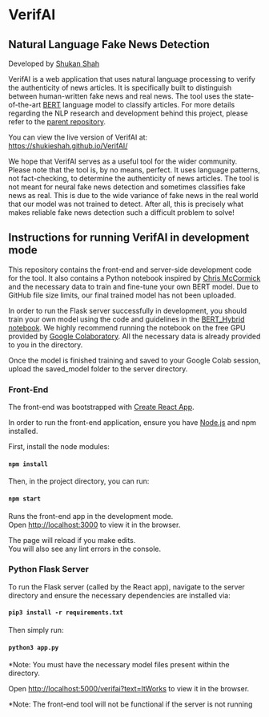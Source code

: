 # VerifAI

## Natural Language Fake News Detection

Developed by [Shukan Shah](https://github.com/shukieshah)

VerifAI is a web application that uses natural language processing to verify the authenticity of news articles. It is specifically built to distinguish between human-written fake news and real news. The tool uses the state-of-the-art [BERT](https://arxiv.org/pdf/1810.04805.pdf) language model to classify articles. For more details regarding the NLP research and development behind this project, please refer to the [parent repository](https://github.com/jpyneni3/Fake_News_Detector).

You can view the live version of VerifAI at: https://shukieshah.github.io/VerifAI/

We hope that VerifAI serves as a useful tool for the wider community. Please note that the tool is, by no means, perfect. It uses language patterns, not fact-checking, to determine the authenticity of news articles. The tool is not meant for neural fake news detection and sometimes classifies fake news as real. This is due to the wide variance of fake news in the real world that our model was not trained to detect. After all, this is precisely what makes reliable fake news detection such a difficult problem to solve!

## Instructions for running VerifAI in development mode

This repository contains the front-end and server-side development code for the tool. It also contains a Python notebook inspired by [Chris McCormick](https://mccormickml.com/2019/07/22/BERT-fine-tuning/) and the necessary data to train and fine-tune your own BERT model. Due to GitHub file size limits, our final trained model has not been uploaded.

In order to run the Flask server successfully in development, you should train your own model using the code and guidelines in the [BERT_Hybrid notebook](./server/Model-Training/BERT_Hybrid.ipynb). We highly recommend running the notebook on the free GPU provided by [Google Colaboratory](https://colab.research.google.com/notebooks/intro.ipynb#recent=true). All the necessary data is already provided to you in the directory.

Once the model is finished training and saved to your Google Colab session, upload the saved_model folder to the server directory.

### Front-End

The front-end was bootstrapped with [Create React App](https://github.com/facebook/create-react-app).

In order to run the front-end application, ensure you have [Node.js](https://nodejs.org/en/) and npm installed.

First, install the node modules:

#### `npm install`

Then, in the project directory, you can run:

#### `npm start`

Runs the front-end app in the development mode.<br />
Open [http://localhost:3000](http://localhost:3000) to view it in the browser.

The page will reload if you make edits.<br />
You will also see any lint errors in the console.

### Python Flask Server

To run the Flask server (called by the React app), navigate to the server directory and ensure the necessary dependencies are installed via:

#### `pip3 install -r requirements.txt`

Then simply run:

#### `python3 app.py`

*Note: You must have the necessary model files present within the directory.

Open [http://localhost:5000/verifai?text=ItWorks](http://localhost:5000/verifai?text=ItWorks) to view it in the browser.

*Note: The front-end tool will not be functional if the server is not running



